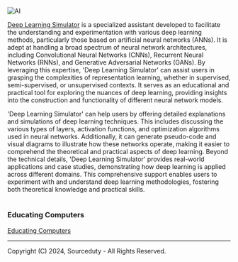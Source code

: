 ![AI](https://github.com/sourceduty/Deep_Learning_Simulator/assets/123030236/d5cd5dc5-fdfa-45e1-a4ce-5f017ab10dfe)

[Deep Learning Simulator](https://chat.openai.com/g/g-PaJTxQKRT-deep-learning-simulator) is a specialized assistant developed to facilitate the understanding and experimentation with various deep learning methods, particularly those based on artificial neural networks (ANNs). It is adept at handling a broad spectrum of neural network architectures, including Convolutional Neural Networks (CNNs), Recurrent Neural Networks (RNNs), and Generative Adversarial Networks (GANs). By leveraging this expertise, 'Deep Learning Simulator' can assist users in grasping the complexities of representation learning, whether in supervised, semi-supervised, or unsupervised contexts. It serves as an educational and practical tool for exploring the nuances of deep learning, providing insights into the construction and functionality of different neural network models.

'Deep Learning Simulator' can help users by offering detailed explanations and simulations of deep learning techniques. This includes discussing the various types of layers, activation functions, and optimization algorithms used in neural networks. Additionally, it can generate pseudo-code and visual diagrams to illustrate how these networks operate, making it easier to comprehend the theoretical and practical aspects of deep learning. Beyond the technical details, 'Deep Learning Simulator' provides real-world applications and case studies, demonstrating how deep learning is applied across different domains. This comprehensive support enables users to experiment with and understand deep learning methodologies, fostering both theoretical knowledge and practical skills.

#
### Educating Computers

[Educating Computers](https://github.com/sourceduty/Educating_Computers)

***
Copyright (C) 2024, Sourceduty - All Rights Reserved.
